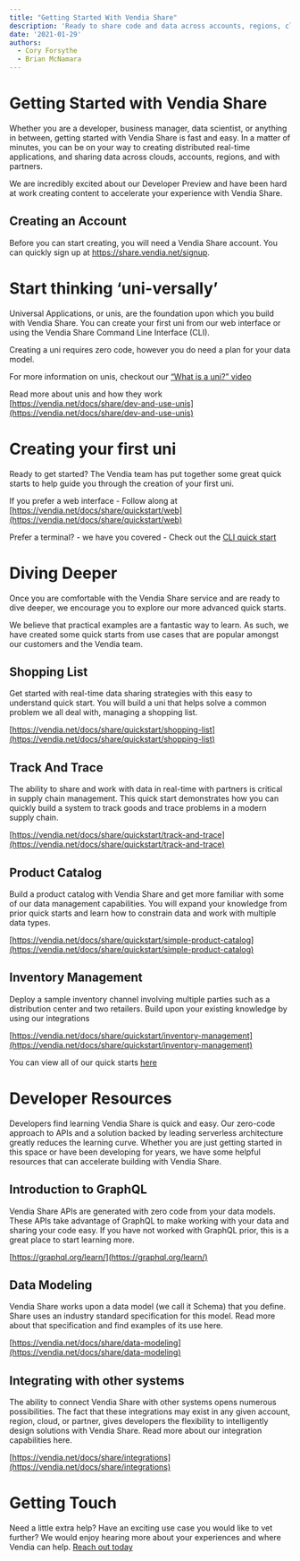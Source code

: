 ```yaml
---
title: "Getting Started With Vendia Share"
description: 'Ready to share code and data across accounts, regions, clouds, and partners? Ready to use any service from any cloud provider to build upon your real-time data? This post will get you started with everything you need to learn about unis and how to develop with Vendia Share'
date: '2021-01-29'
authors:
  - Cory Forsythe
  - Brian McNamara
---
```


# Getting Started with Vendia Share
Whether you are a developer, business manager, data scientist, or anything in between, getting started with Vendia Share is fast and easy.  In a matter of minutes, you can be on your way to creating distributed real-time applications, and sharing data across clouds, accounts, regions, and with partners. 

We are incredibly excited about our Developer Preview and have been hard at work creating content to accelerate your experience with Vendia Share. 

## Creating an Account
Before you can start creating, you will need a Vendia Share account.  You can quickly sign up at https://share.vendia.net/signup.

# Start thinking ‘uni-versally’
Universal Applications, or unis, are the foundation upon which you build with Vendia Share.  You can create your first uni from our web interface or using the Vendia Share Command Line Interface (CLI).  

Creating a uni requires zero code, however you do need a plan for your data model.

For more information on unis, checkout our [“What is a uni?” video](https://youtu.be/8HmwVOo17BE)

Read more about unis and how they work [https://vendia.net/docs/share/dev-and-use-unis](https://vendia.net/docs/share/dev-and-use-unis)

# Creating your first uni
Ready to get started? The Vendia team has put together some great quick starts to help guide you through the creation of your first uni.

If you prefer a web interface - Follow along at [https://vendia.net/docs/share/quickstart/web](https://vendia.net/docs/share/quickstart/web)

Prefer a terminal? - we have you covered - Check out the [CLI quick start](https://vendia.net/docs/share/quickstart/cli)

# Diving Deeper
Once you are comfortable with the Vendia Share service and are ready to dive deeper, we encourage you to explore our more advanced quick starts.  

We believe that practical examples are a fantastic way to learn. As such, we have created some quick starts from use cases that are popular amongst our customers and the Vendia team.

## Shopping List
Get started with real-time data sharing strategies with this easy to understand quick start. You will build a uni that helps solve a common problem we all deal with, managing a shopping list.

[https://vendia.net/docs/share/quickstart/shopping-list](https://vendia.net/docs/share/quickstart/shopping-list)

## Track And Trace
The ability to share and work with data in real-time with partners is critical in supply chain management. This quick start demonstrates how you can quickly build a system to track goods and trace problems in a modern supply chain.

[https://vendia.net/docs/share/quickstart/track-and-trace](https://vendia.net/docs/share/quickstart/track-and-trace)

## Product Catalog
Build a product catalog with Vendia Share and get more familiar with some of our data management capabilities. You will expand your knowledge from prior quick starts and learn how to constrain data and work with multiple data types.

[https://vendia.net/docs/share/quickstart/simple-product-catalog](https://vendia.net/docs/share/quickstart/simple-product-catalog)


## Inventory Management
Deploy a sample inventory channel involving multiple parties such as a distribution center and two retailers. Build upon your existing knowledge by using our integrations

[https://vendia.net/docs/share/quickstart/inventory-management](https://vendia.net/docs/share/quickstart/inventory-management)
	

You can view all of our quick starts [here](https://vendia.net/docs/share/quickstart)


# Developer Resources
Developers find learning Vendia Share is quick and easy. Our zero-code approach to APIs and a solution backed by leading serverless architecture greatly reduces the learning curve. Whether you are just getting started in this space or have been developing for years, we have some helpful resources that can accelerate building with Vendia Share.

## Introduction to GraphQL
Vendia Share APIs are generated with zero code from your data models. These APIs take advantage of GraphQL to make working with your data and sharing your code easy.  If you have not worked with GraphQL prior, this is a great place to start learning more.

[https://graphql.org/learn/](https://graphql.org/learn/)

## Data Modeling
Vendia Share works upon a data model (we call it Schema) that you define.  Share uses an industry standard specification for this model. Read more about that specification and find examples of its use here.

[https://vendia.net/docs/share/data-modeling](https://vendia.net/docs/share/data-modeling)

## Integrating with other systems
The ability to connect Vendia Share with other systems opens numerous possibilities. The fact that these integrations may exist in any given account, region, cloud, or partner, gives developers the flexibility to intelligently design solutions with Vendia Share.  Read more about our integration capabilities here.

[https://vendia.net/docs/share/integrations](https://vendia.net/docs/share/integrations)

# Getting Touch
Need a little extra help? Have an exciting use case you would like to vet further?  We would enjoy hearing more about your experiences and where Vendia can help. [Reach out today](https://vendia.net/contact-us)



